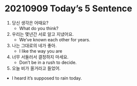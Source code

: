 # 20210909 Today’s 5 Sentence



1. 당신 생각은 어때요?
   - What do you think?
2. 우리는 몇년간 서로 알고 지냈어요.
   - We’ve known each other for years.
3. 나는 그대로의 네가 좋아.
   - I like the way you are
4. 너무 서둘러서 결정하지 마세요.
   - Don’t be in a rush to decide.
5.  오늘 비가 올거라고 들었어.
   - I heard it’s supposed to rain today.